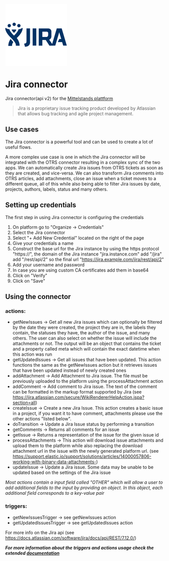 ![Jira logo](logo.png "Jira logo")
  
# Jira connector

Jira connector(api v2) for the [Mittelstands plattform](https://app.msp-live.external.otc.telekomcloud.com/ "MittelStands platform")

> Jira is a proprietary issue tracking product developed by Atlassian that allows bug tracking and agile project management.

## Use cases
The Jira connector is a powerful tool and can be used to create a lot of useful flows. 

A more complex use case is one in which the Jira connector will be integrated with the OTRS connector resulting in a complex sync of the two apps. We can automatically create Jira issues from OTRS tickets as soon as they are created, and vice-versa. We can also transform Jira comments into OTRS articles, add attachments, close an issue when a ticket moves to a different queue, all of this while also being able to filter Jira issues by date, projects, authors, labels, status and many others.     

## Setting up credentials
The first step in using Jira connector is configuring the credentials
1. On platform go to "Organize → Credentials"
2. Select the Jira connector
3. Select "+ Add New Credential" located on the right of the page
4. Give your credentials a name
5. Construct the base url for the Jira instance by using the https protocol "https://", the domain of the Jira instance "jira.instance.com" add "/jira" add "/rest/api/2"
  so the final url "https://jira.example.com/jira/rest/api/2"
6. Add your username and password
7. In case you are using custom CA certificates add them in base64
8. Click on "Verify"
9. Click on "Save"

## Using the connector
### actions: 
* getNewIssues → Get all new Jira issues which can optionally be filtered by the date they were created, the project they are in, the labels they contain, the statuses they have, the author of the issue, and many others. The user can also select on whether the issue will include the attachments or not. The output will be an object that contains the ticket and a property called meta which will contain the exact datetime when this action was run 
* getUpdatedIssues → Get all issues that have been updated. This action functions the same as the getNewIssues action but it retrieves issues that have been updated instead of newly created ones
* addAttachment → Add Attachment to Jira issue. The file must be previously uploaded to the platform using the processAttachment action     
* addComment → Add comment to Jira issue. The text of the comment can be formatted in the markup format supported by Jira
(see https://jira.atlassian.com/secure/WikiRendererHelpAction.jspa?section=all)  
* createIssue → Create a new Jira Issue. This action creates a basic issue in a project, if you want it to have comment, attachments please use the other actions "listed below".
* doTransition → Update a Jira Issue status by performing a transition
* getComments → Returns all comments for an issue
* getIssue → Returns a representation of the issue for the given issue id
* processAttachments → This action will download issue attachments and upload them to the platform while also replacing the download attachment url in the issue with the newly generated platform url.
(see https://support.elastic.io/support/solutions/articles/14000057806-working-with-binary-data-attachments-)
* updateIssue → Update a Jira issue. Some data may be unable to be updated based on the settings of the Jira issue

_Most actions contain a input field called "OTHER" which will allow a user to add additional fields to the input by providing an object. In this object, each additional field corresponds to a key-value pair_
  
### triggers:
* getNewIssuesTrigger → see getNewIssues action 
* getUpdatedIssuesTrigger → see getUpdatedIssues action

For more info on the Jira api (see https://docs.atlassian.com/software/jira/docs/api/REST/7.12.0/)

_**For more information about the triggers and actions usage check the extended [documentation](doc/index.html)**_
